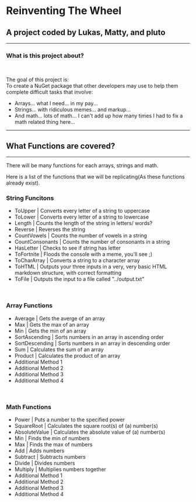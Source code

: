 <!--- [![Open in Codespaces](https://classroom.github.com/assets/launch-codespace-f4981d0f882b2a3f0472912d15f9806d57e124e0fc890972558857b51b24a6f9.svg)](https://classroom.github.com/open-in-codespaces?assignment_repo_id=9838360) --->
<!--- Commented above just to make the readme look nicer/ more appealing to the eyes. --->

# **Reinventing The Wheel**
## **A project coded by Lukas, Matty, and pluto**
<!--- Names are in alphabetical order. --->
<!--- Yes, I prefer my name (pluto) without any capitals. --->
<!--- Also, yes, I partially learned markdown just for github. --->
<hr>

### **What is this project about?**
<br>

The goal of this project is:
<br>
To create a NuGet package that other developers may use to help them complete difficult tasks that involve:
- Arrays... what I need... in my pay...
- Strings... with ridiculous memes... and markup...
- And math... lots of math... I can't add up how many times I had to fix a math related thing here...

<hr>

## **What Functions are covered?**
<hr>

There will be many functions for each arrays, strings and math.
<br>

Here is a list of the functions that we will be replicating(As these functions already exist).
<!--- "Additional Method 1, 2, 3 & 4" are all placeholders until we decide what function we will make/ replicate.
        When that is decided, I can replace it with a description of whatever we make. --->

### **String Funcitons**
- ToUpper | Converts every letter of a string to uppercase
- ToLower | Converts every letter of a string to lowercase
- Length | Counts the length of the string in letters/ words?
- Reverse | Reverses the string
- CountVowels | Counts the number of vowels in a string
- CountConsonants | Counts the number of consonants in a string
- HasLetter | Checks to see if string has letter
- ToFortnite | Floods the console with a meme, you'll see ;)
- ToCharArray | Converts a string to a character array
- ToHTML | Outputs your three inputs in a very, very basic HTML markdown structure, with correct formatting
- ToFile | Outputs the input to a file called "../output.txt"

<br>

### **Array Functions**
- Average | Gets the averge of an array
- Max | Gets the max of an array
- Min | Gets the min of an array
- SortAscending | Sorts numbers in an array in ascending order
- SortDescending | Sorts numbers in an array in descending order
- Sum | Calculates the sum of an array
- Product | Calculates the product of an array
- Additional Method 1
- Additional Method 2
- Additional Method 3
- Additional Method 4

<br>

### **Math Functions**
- Power | Puts a number to the specified power
- SquareRoot | Calculates the square root(s) of (a) number(s)
- AbsoluteValue | Calculates the absolute value of (a) number(s)
- Min | Finds the min of numbers
- Max | Finds the max of numbers
- Add | Adds numbers
- Subtract | Subtracts numbers
- Divide | Divides numbers
- Multiply | Multiplies numbers together
- Additional Method 1
- Additional Method 2
- Additional Method 3
- Additional Method 4
